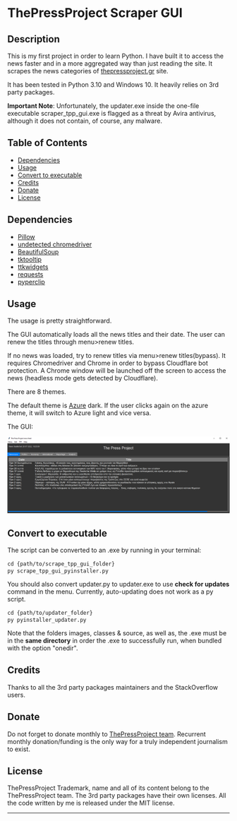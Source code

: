 # ThePressProject Scraper GUI

## Description

This is my first project in order to learn Python. 
I have built it to access the news faster and in a more aggregated way than just reading the site.
It scrapes the news categories of [thepressproject.gr](https://thepressproject.gr/) site.

It has been tested in Python 3.10 and Windows 10. It heavily relies on 3rd party packages.

**Important Note**: Unfortunately, the updater.exe inside the one-file executable scraper_tpp_gui.exe is flagged 
as a threat by Avira antivirus, although it does not contain, of course, any malware. 

## Table of Contents
- [Dependencies](#dependencies)
- [Usage](#usage)
- [Convert to executable](#convert-to-executable)
- [Credits](#credits)
- [Donate](#donate)
- [License](#license)

## Dependencies

- [Pillow](https://python-pillow.org/)
- [undetected chromedriver](https://github.com/ultrafunkamsterdam/undetected-chromedriver)
- [BeautifulSoup](https://code.launchpad.net/beautifulsoup/)
- [tktooltip](https://github.com/gnikit/tkinter-tooltip)
- [ttkwidgets](https://pypi.org/project/ttkwidgets/)
- [requests](https://requests.readthedocs.io/en/latest/)
- [pyperclip](https://github.com/asweigart/pyperclip)

## Usage

The usage is pretty straightforward. 

The GUI automatically loads all the news titles and their date. The user can renew the titles through menu>renew titles.

If no news was loaded, try to renew titles via menu>renew titles(bypass). It requires Chromedriver and Chrome in order 
to bypass Cloudflare bot protection. A Chrome window will be launched off the screen to access the news (headless mode
gets detected by Cloudflare).

There are 8 themes. 

The default theme is [Azure](https://github.com/rdbende/Azure-ttk-theme) dark. If the user clicks again on the azure theme, it will switch to Azure light and vice versa. 

The GUI:


    
![alt text](https://github.com/LabAsim/scrape_tpp_gui/blob/main/assets/images/image.png)


## Convert to executable

The script can be converted to an .exe by running in your terminal: 

	cd {path/to/scrape_tpp_gui_folder}
    py scrape_tpp_gui_pyinstaller.py 

You should also convert updater.py to updater.exe to use **check for updates** command in the menu. Currently, auto-updating does not work as a py script.

    cd {path/to/updater_folder}
    py pyinstaller_updater.py

Note that the folders images, classes & source, as well as, the .exe must be in the **same directory** in order the .exe to successfully run, when bundled with the option "onedir".

## Credits

Thanks to all the 3rd party packages maintainers and the StackOverflow users.

## Donate

Do not forget to donate monthly to [ThePressProject team](https://community.thepressproject.gr/?lang=en). Recurrent monthly donation/funding is the only way for a truly independent journalism to exist. 

## License

ThePressProject Trademark, name and all of its content belong to the ThePressProject team. 
The 3rd party packages have their own licenses.
All the code written by me is released under the MIT license.

---


